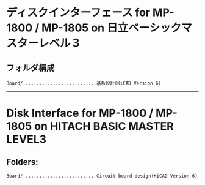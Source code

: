 # ディスクインターフェース for MP-1800 / MP-1805 on 日立ベーシックマスターレベル３

## フォルダ構成

    Board/ ......................... 基板設計(KiCAD Version 6)

-----
# Disk Interface for MP-1800 / MP-1805 on HITACH BASIC MASTER LEVEL3

## Folders:

    Board/ ......................... Circuit board design(KiCAD Version 6)

